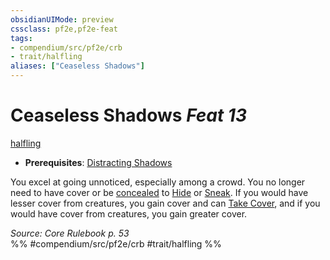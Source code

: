 ```yaml
---
obsidianUIMode: preview
cssclass: pf2e,pf2e-feat
tags:
- compendium/src/pf2e/crb
- trait/halfling
aliases: ["Ceaseless Shadows"]
---
```

# Ceaseless Shadows  *Feat 13*  
[halfling](../../rules/traits/halfling.md)  

- **Prerequisites**: [Distracting Shadows](distracting-shadows.md)

You excel at going unnoticed, especially among a crowd. You no longer need to have cover or be [concealed](../../rules/conditions.md#Concealed) to [Hide](../../rules/actions/hide.md) or [Sneak](../../rules/actions/sneak.md). If you would have lesser cover from creatures, you gain cover and can [Take Cover](../../rules/actions/take-cover.md), and if you would have cover from creatures, you gain greater cover.

*Source: Core Rulebook p. 53*  
%% #compendium/src/pf2e/crb #trait/halfling %%